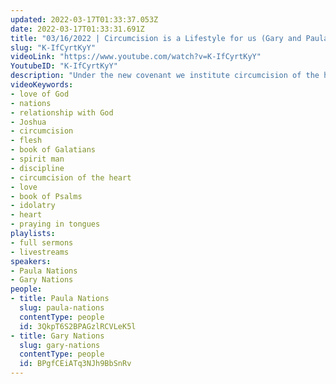 ```yaml
---
updated: 2022-03-17T01:33:37.053Z
date: 2022-03-17T01:33:31.691Z
title: "03/16/2022 | Circumcision is a Lifestyle for us (Gary and Paula Nations)"
slug: "K-IfCyrtKyY"
videoLink: "https://www.youtube.com/watch?v=K-IfCyrtKyY"
YoutubeID: "K-IfCyrtKyY"
description: "Under the new covenant we institute circumcision of the heart, which is crucifying the flesh. When we walk according to the Spirit of God, we will put to death the ways of the flesh. Galatians 5:16, \"So I say, walk by the Spirit, and you will not gratify the desires of the flesh.\" It is essential that we allow the Holy Spirit to discipline us so that the flesh will not rule over us. For if we still operate in the flesh how can we leap into the supernatural? This sermon was delivered by Gary and Paula Nations at Freedom Fellowship Church International on March 16, 2022.\n"
videoKeywords:
- love of God
- nations
- relationship with God
- Joshua
- circumcision 
- flesh
- book of Galatians
- spirit man
- discipline
- circumcision of the heart
- love
- book of Psalms
- idolatry
- heart
- praying in tongues
playlists:
- full sermons
- livestreams
speakers:
- Paula Nations
- Gary Nations
people:
- title: Paula Nations
  slug: paula-nations
  contentType: people
  id: 3QkpT6S2BPAGzlRCVLeK5l
- title: Gary Nations
  slug: gary-nations
  contentType: people
  id: BPgfCEiATq3NJh9BbSnRv
---
```

